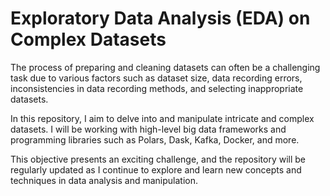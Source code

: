 # Exploratory Data Analysis (EDA) on Complex Datasets

The process of preparing and cleaning datasets can often be a challenging task due to various factors such as dataset size, data recording errors, inconsistencies in data recording methods, and selecting inappropriate datasets.

In this repository, I aim to delve into and manipulate intricate and complex datasets. I will be working with high-level big data frameworks and programming libraries such as Polars, Dask, Kafka, Docker, and more.

This objective presents an exciting challenge, and the repository will be regularly updated as I continue to explore and learn new concepts and techniques in data analysis and manipulation.
